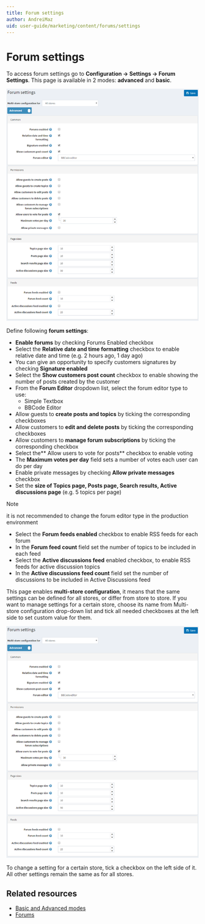 ```yaml
---
title: Forum settings
author: AndreiMaz
uid: user-guide/marketing/content/forums/settings
---
```


# Forum settings

To access forum settings go to **Configuration -> Settings -> Forum Settings**. This page is available in 2 modes: **advanced** and **basic**.

![p1](_static/settings/Setting-Forum1.png)

Define following **forum settings**:

 - **Enable forums** by checking Forums Enabled checkbox
 - Select the **Relative date and time formatting** checkbox to enable relative date and time (e.g. 2 hours ago, 1 day ago)
 - You can give an opportunity to specify customers signatures by checking **Signature enabled**
 - Select the **Show customers post count** checkbox to enable showing the number of posts created by the customer
 - From the **Forum Editor** dropdown list, select the forum editor type to use:
   - Simple Textbox
   - BBCode Editor
 - Allow guests to **create posts and topics** by ticking the corresponding checkboxes
 - Allow customers to **edit and delete posts** by ticking the corresponding checkboxes
 - Allow customers to **manage forum subscriptions** by ticking the corresponding checkbox
 - Select the** Allow users to vote for posts** checkbox to enable voting
 - The **Maximum votes per day** field sets a number of votes each user can do per day
 - Enable private messages by checking **Allow private messages** checkbox
 - Set the **size of Topics page, Posts page, Search results, Active discussions page** (e.g. 5 topics per page)

  > [!NOTE]
  > it is not recommended to change the forum editor type in the production environment

 - Select the **Forum feeds enabled** checkbox to enable RSS feeds for each forum
 - In the **Forum feed count** field set the number of topics to be included in each feed
 - Select the **Active discussions feed** enabled checkbox, to enable RSS feeds for active discussion topics
 - In the **Active discussions feed count** field set the number of discussions to be included in Active Discussions feed

This page enables **multi-store configuration**, it means that the same settings can be defined for all stores, or differ from store to store. If you want to manage settings for a certain store, choose its name from Multi-store configuration drop-down list and tick all needed checkboxes at the left side to set custom value for them.

![p](_static/settings/Setting-Forum1.png)

To change a setting for a certain store, tick a checkbox on the left side of it. All other settings remain the same as for all stores.

## Related resources

 - [Basic and Advanced modes](xref:user-guide/configuring/nopcommerce-interface)
 - [Forums](xref:user-guide/marketing/content/forums/index)
